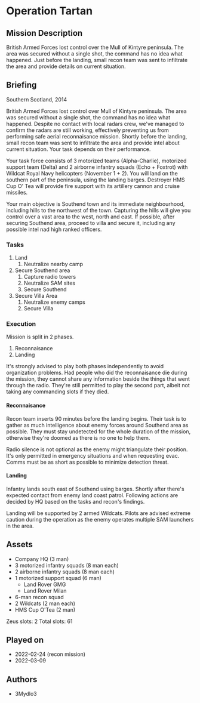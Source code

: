 # Operation Tartan

## Mission Description

British Armed Forces lost control over the Mull of Kintyre peninsula. The area was secured without a single shot, the command has no idea what happened. Just before the landing, small recon team was sent to infiltrate the area and provide details on current situation.

## Briefing

Southern Scotland, 2014

British Armed Forces lost control over Mull of Kintyre peninsula. The area was secured without a single shot, the command has no idea what happened. Despite no contact with local radars crew, we've managed to confirm the radars are still working, effectively preventing us from performing safe aerial reconnaisance mission. Shortly before the landing, small recon team was sent to infiltrate the area and provide intel about current situation. Your task depends on their performance.

Your task force consists of 3 motorized teams (Alpha-Charlie), motorized support team (Delta) and 2 airborne infantry squads (Echo + Foxtrot) with Wildcat Royal Navy helicopters (November 1 + 2). You will land on the southern part of the peninsula, using the landing barges. Destroyer HMS Cup O' Tea will provide fire support with its artillery cannon and cruise missiles.

Your main objective is Southend town and its immediate neighbourhood, including hills to the northwest of the town. Capturing the hills will give you control over a vast area to the west, north and east. If possible, after securing Southend area, proceed to villa and secure it, including any possible intel nad high ranked officers.

### Tasks

1. Land
   1. Neutralize nearby camp
2. Secure Southend area
   1. Capture radio towers
   2. Neutralize SAM sites
   3. Secure Southend
3. Secure Villa Area
   1. Neutralize enemy camps
   2. Secure Villa

### Execution

Mission is split in 2 phases.

1. Reconnaisance
2. Landing

It's strongly advised to play both phases independently to avoid organization problems. Had people who did the reconnaisance die during the mission, they cannot share any information beside the things that went through the radio. They're still permitted to play the second part, albeit not taking any commanding slots if they died.

#### Reconnaisance

Recon team inserts 90 minutes before the landing begins. Their task is to gather as much intelligence about enemy forces around Southend area as possible. They must stay undetected for the whole duration of the mission, otherwise they're doomed as there is no one to help them.

Radio silence is not optional as the enemy might triangulate their position. It's only permitted in emergency situations and when requesting evac. Comms must be as short as possible to minimize detection threat.

#### Landing

Infantry lands south east of Southend using barges. Shortly after there's expected contact from enemy land coast patrol. Following actions are decided by HQ based on the tasks and recon's findings.

Landing will be supported by 2 armed Wildcats. Pilots are advised extreme caution during the operation as the enemy operates multiple SAM launchers in the area.

## Assets

- Company HQ (3 man)
- 3 motorized infantry squads (8 man each)
- 2 airborne infantry squads (8 man each)
- 1 motorized support squad (6 man)
  - Land Rover GMG
  - Land Rover Milan
- 6-man recon squad
- 2 Wildcats (2 man each)
- HMS Cup O'Tea (2 man)

Zeus slots: 2
Total slots: 61

## Played on

- 2022-02-24 (recon mission)
- 2022-03-09

## Authors

- 3Mydlo3
